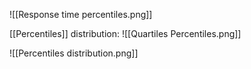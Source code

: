 ![[Response time percentiles.png]]

[[Percentiles]] distribution:
![[Quartiles Percentiles.png]] 

![[Percentiles distribution.png]]